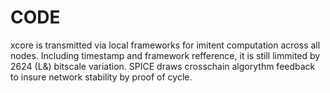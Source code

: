 # CODE

xcore is transmitted via local frameworks for imitent computation across all nodes.
Including timestamp and framework refference, it is still limmited by 2624 (L&) bitscale variation.
SPICE draws crosschain algorythm feedback to insure network stability by proof of cycle.

